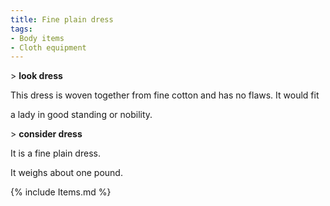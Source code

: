 ```yaml
---
title: Fine plain dress
tags:
- Body items
- Cloth equipment
---
```


\> **look dress**

This dress is woven together from fine cotton and has no flaws. It would
fit

a lady in good standing or nobility.

\> **consider dress**

It is a fine plain dress.

It weighs about one pound.

{% include Items.md %}
